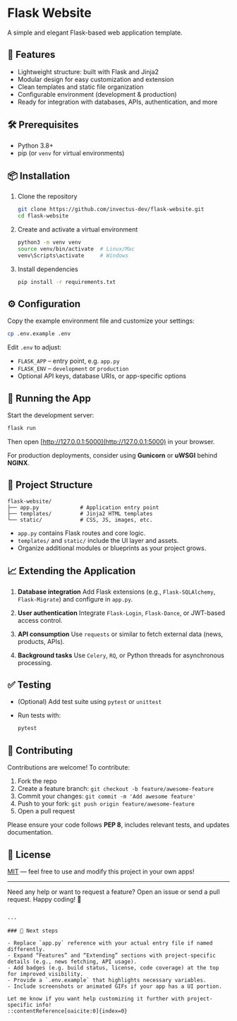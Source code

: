 # Flask Website

A simple and elegant Flask-based web application template.

## 🚀 Features

- Lightweight structure: built with Flask and Jinja2
- Modular design for easy customization and extension
- Clean templates and static file organization
- Configurable environment (development & production)
- Ready for integration with databases, APIs, authentication, and more

## 🛠️ Prerequisites

- Python 3.8+
- pip (or `venv` for virtual environments)

## 📦 Installation

1. Clone the repository  
   ```bash
   git clone https://github.com/invectus-dev/flask-website.git
   cd flask-website

2. Create and activate a virtual environment

   ```bash
   python3 -m venv venv
   source venv/bin/activate  # Linux/Mac  
   venv\Scripts\activate     # Windows
   ```

3. Install dependencies

   ```bash
   pip install -r requirements.txt
   ```

## ⚙️ Configuration

Copy the example environment file and customize your settings:

```bash
cp .env.example .env
```

Edit `.env` to adjust:

* `FLASK_APP` – entry point, e.g. `app.py`
* `FLASK_ENV` – `development` or `production`
* Optional API keys, database URIs, or app-specific options

## 🚧 Running the App

Start the development server:

```bash
flask run
```

Then open [http://127.0.0.1:5000](http://127.0.0.1:5000) in your browser.

For production deployments, consider using **Gunicorn** or **uWSGI** behind **NGINX**.

## 🔄 Project Structure

```
flask-website/
├── app.py             # Application entry point
├── templates/         # Jinja2 HTML templates
└── static/            # CSS, JS, images, etc.
```

* `app.py` contains Flask routes and core logic.
* `templates/` and `static/` include the UI layer and assets.
* Organize additional modules or blueprints as your project grows.

## 📈 Extending the Application

1. **Database integration**
   Add Flask extensions (e.g., `Flask-SQLAlchemy`, `Flask-Migrate`) and configure in `app.py`.

2. **User authentication**
   Integrate `Flask-Login`, `Flask-Dance`, or JWT-based access control.

3. **API consumption**
   Use `requests` or similar to fetch external data (news, products, APIs).

4. **Background tasks**
   Use `Celery`, `RQ`, or Python threads for asynchronous processing.

## ✅ Testing

* (Optional) Add test suite using `pytest` or `unittest`
* Run tests with:

  ```bash
  pytest
  ```

## 🤝 Contributing

Contributions are welcome! To contribute:

1. Fork the repo
2. Create a feature branch: `git checkout -b feature/awesome-feature`
3. Commit your changes: `git commit -m 'Add awesome feature'`
4. Push to your fork: `git push origin feature/awesome-feature`
5. Open a pull request

Please ensure your code follows **PEP 8**, includes relevant tests, and updates documentation.

## 📄 License

[MIT](LICENSE) — feel free to use and modify this project in your own apps!

---

Need any help or want to request a feature? Open an issue or send a pull request. Happy coding! 🎉

```

---

### 📝 Next steps

- Replace `app.py` reference with your actual entry file if named differently.
- Expand “Features” and “Extending” sections with project-specific details (e.g., news fetching, API usage).
- Add badges (e.g. build status, license, code coverage) at the top for improved visibility.
- Provide a `.env.example` that highlights necessary variables.
- Include screenshots or animated GIFs if your app has a UI portion.

Let me know if you want help customizing it further with project-specific info!
::contentReference[oaicite:0]{index=0}
```
